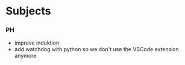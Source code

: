 # Subjects

### PH

-   improve induktion
-   add watchdog with python so we don't use the VSCode extension anymore
